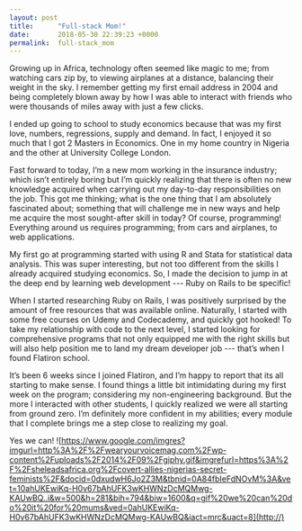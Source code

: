 ```yaml
---
layout: post
title:      "Full-stack Mom!"
date:       2018-05-30 22:39:23 +0000
permalink:  full-stack_mom
---
```



Growing up in Africa, technology often seemed like magic to me; from watching cars zip by, to viewing airplanes at a distance, balancing their weight in the sky. I remember getting my first email address in 2004 and being completely blown away by how I was able to interact with friends who were thousands of miles away with just a few clicks. 

I ended up going to school to study economics because that was my first love, numbers, regressions, supply and demand. In fact, I enjoyed it so much that I got 2 Masters in Economics. One in my home country in Nigeria and the other at University College London.

Fast forward to today, I’m a new mom working in the insurance industry; which isn’t entirely boring but I’m quickly realizing that there is often no new knowledge acquired when carrying out my day-to-day responsibilities on the job. This got me thinking; what is the one thing that I am absolutely fascinated about; something that will challenge me in new ways and help me acquire the most sought-after skill in today? Of course, programming! Everything around us requires programming; from cars and airplanes, to web applications.

My first go at programming started with using R and Stata for statistical data analysis. This was super interesting, but not too different from the skills I already acquired studying economics. So, I made the decision to jump in at the deep end by learning web development --- Ruby on Rails to be specific!

When I started researching Ruby on Rails, I was positively surprised by the amount of free resources that was available online. Naturally, I started with some free courses on Udemy and Codecademy, and quickly got hooked! To take my relationship with code to the next level, I started looking for comprehensive programs that not only equipped me with the right skills but will also help position me to land my dream developer job --- that’s when I found Flatiron school. 

It’s been 6 weeks since I joined Flatiron, and I’m happy to report that its all starting to make sense.  I found things a little bit intimidating during my first week on the program; considering my non-engineering background. But the more I interacted with other students, I quickly realized we were all starting from ground zero. I’m definitely more confident in my abilities; every module that I complete brings me a step close to realizing my goal. 

Yes we can!
![https://www.google.com/imgres?imgurl=http%3A%2F%2Fwearyourvoicemag.com%2Fwp-content%2Fuploads%2F2014%2F09%2Fgiphy.gif&imgrefurl=https%3A%2F%2Fsheleadsafrica.org%2Fcovert-allies-nigerias-secret-feminists%2F&docid=0dxudwH6Jo2Z3M&tbnid=0A84fbIeFdNOvM%3A&vet=10ahUKEwiKq-H0v67bAhUFK3wKHWNzDcMQMwg-KAUwBQ..i&w=500&h=281&bih=794&biw=1600&q=gif%20we%20can%20do%20it%20for%20mums&ved=0ahUKEwiKq-H0v67bAhUFK3wKHWNzDcMQMwg-KAUwBQ&iact=mrc&uact=8](http://)


